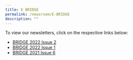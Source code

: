 ```yaml
---
title: E BRIDGE
permalink: /newsroom/E-BRIDGE
description: ""
---
```

To view our newsletters, click on the respective links below:

* [BRIDGE 2022 Issue 2](https://go.gov.sg/bridge2022-2)
* [BRIDGE 2022 Issue 1](https://go.gov.sg/bridge2022-1)
* [BRIDGE 2021 Issue 6](https://go.gov.sg/bridge2021-6)
